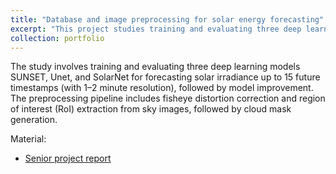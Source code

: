 ```yaml
---
title: "Database and image preprocessing for solar energy forecasting"
excerpt: "This project studies training and evaluating three deep learning models SUNSET, Unet, and SolarNet for forecasting solar irradiance on SIRTA, SKIPPD, and CUEE datasets. <br/><img src='/images/portfolios/Y2024_Kongpob_Kanawut.png' width='300' >"
collection: portfolio
---
```


The study involves training and evaluating three deep learning models SUNSET, Unet, and SolarNet for forecasting solar irradiance up to 15 future timestamps (with 1–2 minute resolution), followed by model improvement. The preprocessing pipeline includes fisheye distortion correction and region of interest (RoI) extraction from sky images, followed by cloud mask generation.

Material:
- [Senior project report](https://drive.google.com/file/d/1CT8Mi-VFRB4X8Ct3NKapmp9PWd7xMMp_/view?usp=sharing) 
